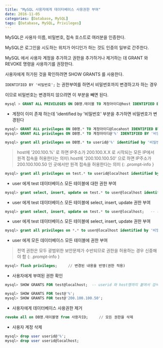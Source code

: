 ```yaml
---
title: "MySQL 사용자에게 데이터베이스 사용권한 부여"
date: 2016-11-05
categories: [Database, MySQL]
tags: [Database, MySQL, Privileges]
---
```


MySQL은 사용자 이름, 비밀번호, 접속 호스트로 여러분을 인증한다. 

MySQL은 로그인을 시도하는 위치가 어디인가 하는 것도 인증의 일부로 간주한다.

MySQL 에서 사용자 계정을 추가하고 권한을 추가하거나 제거하는 데 GRANT 와 REVOKE 명령을 사용하기를 권장한다.

사용자에게 허가된 것을 확인하려면 SHOW GRANTS 를 사용한다.


`IDENTIFIED BY '비밀번호';` 는 권한부여를 하면서 비밀번호까지 변경하고자 하는 경우

이므로 비밀번호는 변경하지 않으려면 이 부분을 빼면 된다.


```sql
mysql > GRANT ALL PRIVILEGES ON DB명.테이블 TO 계정아이디@host IDENTIFIED BY '비밀번호';
```

- 계정이 이미 존재 하는데 'identified by '비밀번호' 부분을 추가하면 비밀번호가 변경된다
```sql
mysql> GRANT ALL privileges ON DB명.* TO 계정아이디@locahost IDENTIFIED BY '비밀번호';
mysql> GRANT ALL privileges ON DB명.* TO 계정아이디@'%' IDENTIFIED BY '비밀번호';
```

```sql
mysql> grant all privileges on DB명.* to userid@'%' identified by '비밀번호' ;  //모든 원격지에서 접속 권한 추가
```

> host에 '200.100.%' 로 하면 IP주소가 200.100.X.X 로 시작되는 모든 IP에서 원격 접속을 허용한다는 의미\\
host에 '200.100.100.50' 으로 하면 IP주소가 200.100.100.50 인 곳에서만 원격 접속을 허용한다는 의미
{: .prompt-info }


```sql
mysql> grant all privileges on test.* to userid@localhost identified by '비밀번호';
```
- user 에게 test 데이터베이스 모든 테이블에 대한 권한 부여


```sql
mysql> grant select, insert, update on test.* to user@localhost identified by '비밀번호';
```
- user 에게 test 데이터베이스 모든 테이블에 select, insert, update 권한 부여


```sql
mysql> grant select, insert, update on test.* to user@localhost;   -- 패스워드는 변경없이 권한만 부여하는 경우
```
- user 에게 test 데이터베이스 모든 테이블에 select, insert, update 권한 부여


```sql
mysql> grant all privileges on *.* to user@localhost identified by '비밀번호' with grant option;
```

- user 에게 모든 데이터베이스 모든 테이블에 권한 부여

> 전역 권한은 모두 광범위한 보안문제가 수반되므로 권한을 허용하는 경우 신중해야 함
{: .prompt-info }

```sql
mysql> flush privileges;     // 변경된 내용을 반영(권한 적용)
```



- 사용자에게 부여된 권한 확인
```sql
mysql> SHOW GRANTS FOR test@localhost;  -- userid 와 host명까지 붙여서 검색해야 함
```

```sql
mysql> SHOW GRANTS FOR test@'%';
mysql> SHOW GRANTS FOR test@'200.100.100.50';
```


- 사용자에게 데이터베이스 사용권한 제거
```sql
revoke all on DB명.테이블명 from 사용자ID;     // 모든 권한을 삭제
```

- 사용자 계정 삭제
```sql
mysql> drop user userid@'%';
mysql> drop user userid@localhost;
```